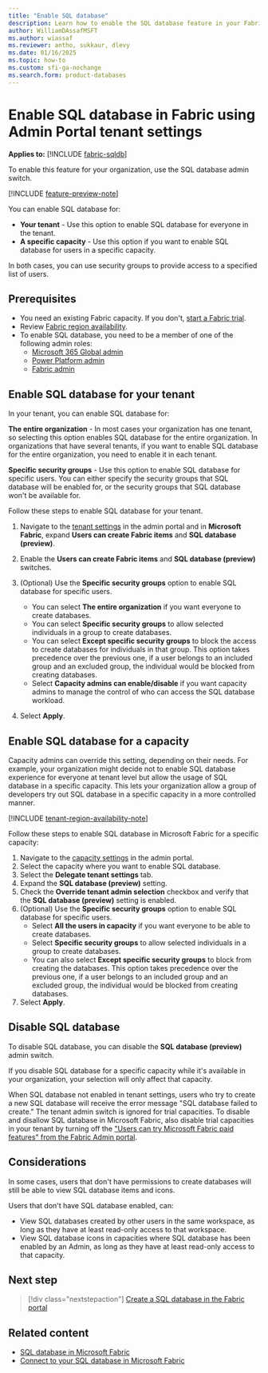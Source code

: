```yaml
---
title: "Enable SQL database"
description: Learn how to enable the SQL database feature in your Fabric tenant settings.
author: WilliamDAssafMSFT
ms.author: wiassaf
ms.reviewer: antho, sukkaur, dlevy
ms.date: 01/16/2025
ms.topic: how-to
ms.custom: sfi-ga-nochange
ms.search.form: product-databases
---
```

# Enable SQL database in Fabric using Admin Portal tenant settings

**Applies to:** [!INCLUDE [fabric-sqldb](../includes/applies-to-version/fabric-sqldb.md)]

To enable this feature for your organization, use the SQL database admin switch.

[!INCLUDE [feature-preview-note](../../includes/feature-preview-note.md)]

You can enable SQL database for:

- **Your tenant** - Use this option to enable SQL database for everyone in the tenant.
- **A specific capacity** - Use this option if you want to enable SQL database for users in a specific capacity.

In both cases, you can use security groups to provide access to a specified list of users.

## Prerequisites

- You need an existing Fabric capacity. If you don't, [start a Fabric trial](../../fundamentals/fabric-trial.md).
- Review [Fabric region availability](../../admin/region-availability.md).
- To enable SQL database, you need to be a member of one of the following admin roles:
  - [Microsoft 365 Global admin](../../admin/microsoft-fabric-admin.md#microsoft-365-admin-roles)
  - [Power Platform admin](../../admin/microsoft-fabric-admin.md#power-platform-and-fabric-admin-roles)
  - [Fabric admin](../../admin/microsoft-fabric-admin.md#power-platform-and-fabric-admin-roles)

## Enable SQL database for your tenant

In your tenant, you can enable SQL database for:

 **The entire organization** - In most cases your organization has one tenant, so selecting this option enables SQL database for the entire organization. In organizations that have several tenants, if you want to enable SQL database for the entire organization, you need to enable it in each tenant.

 **Specific security groups** - Use this option to enable SQL database for specific users. You can either specify the security groups that SQL database will be enabled for, or the security groups that SQL database won't be available for.

Follow these steps to enable SQL database for your tenant.

1. Navigate to the [tenant settings](../../admin/tenant-settings-index.md) in the admin portal and in **Microsoft Fabric**, expand **Users can create Fabric items** and **SQL database (preview)**.
1. Enable the **Users can create Fabric items** and **SQL database (preview)** switches.

1. (Optional) Use the **Specific security groups** option to enable SQL database for specific users.
    - You can select **The entire organization** if you want everyone to create databases.
    - You can select **Specific security groups** to allow selected individuals in a group to create databases.
    - You can select **Except specific security groups** to block the access to create databases for individuals in that group. This option takes precedence over the previous one, if a user belongs to an included group and an excluded group, the individual would be blocked from creating databases.
    - Select **Capacity admins can enable/disable** if you want capacity admins to manage the control of who can access the SQL database workload.
1. Select **Apply**.

## Enable SQL database for a capacity

Capacity admins can override this setting, depending on their needs. For example, your organization might decide not to enable SQL database experience for everyone at tenant level but allow the usage of SQL database in a specific capacity. This lets your organization allow a group of developers try out SQL database in a specific capacity in a more controlled manner.

[!INCLUDE [tenant-region-availability-note](../../includes/tenant-region-availability-note.md)]

Follow these steps to enable SQL database in Microsoft Fabric for a specific capacity:

1. Navigate to the [capacity settings](../../admin/service-admin-portal-capacity-settings.md) in the admin portal.
1. Select the capacity where you want to enable SQL database.
1. Select the **Delegate tenant settings** tab.
1. Expand the **SQL database (preview)** setting.
1. Check the **Override tenant admin selection** checkbox and verify that the **SQL database (preview)** setting is enabled.
1. (Optional) Use the **Specific security groups** option to enable SQL database for specific users.
    - Select **All the users in capacity** if you want everyone to be able to create databases.
    - Select **Specific security groups** to allow selected individuals in a group to create databases.
    - You can also select **Except specific security groups** to block from creating the databases. This option takes precedence over the previous one, if a user belongs to an included group and an excluded group, the individual would be blocked from creating databases.
1. Select **Apply**.

## Disable SQL database

To disable SQL database, you can disable the **SQL database (preview)** admin switch.

If you disable SQL database for a specific capacity while it's available in your organization, your selection will only affect that capacity.

When SQL database not enabled in tenant settings, users who try to create a new SQL database will receive the error message "SQL database failed to create." The tenant admin switch is ignored for trial capacities. To disable and disallow SQL database in Microsoft Fabric, also disable trial capacities in your tenant by turning off the ["Users can try Microsoft Fabric paid features" from the Fabric Admin portal](../../admin/service-admin-portal-help-support.md).

## Considerations

In some cases, users that don't have permissions to create databases will still be able to view SQL database items and icons.

Users that don't have SQL database enabled, can:

- View SQL databases created by other users in the same workspace, as long as they have at least read-only access to that workspace.
- View SQL database icons in capacities where SQL database has been enabled by an Admin, as long as they have at least read-only access to that capacity.

## Next step

> [!div class="nextstepaction"]
> [Create a SQL database in the Fabric portal](create.md)

## Related content

- [SQL database in Microsoft Fabric](overview.md)
- [Connect to your SQL database in Microsoft Fabric](connect.md)

